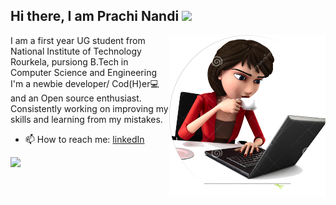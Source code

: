 
 <h2> Hi there, I am Prachi Nandi </a> <img src="https://media.giphy.com/media/ujrj9aoOdNvXO/giphy.gif" width="50"></h2>
 <img align='right' src="https://github.com/prachi237/prachi237/blob/master/img.png" width="250">
  <p> I am a first year UG student from National Institute of Technology Rourkela, pursiong B.Tech in Computer Science and Engineering
  I'm a newbie developer/ Cod(H)er💻  and an  Open source enthusiast.
 <br> Consistently working on improving my skills and learning from my mistakes.</p>
 
 - 📫 How to reach me: [linkedIn](https://www.linkedin.com/in/prachi-nandi-461641198/)
<img src="https://github-readme-stats.vercel.app/api?username=prachi237&show_icons=true&count_private=true&theme=radical ">     



